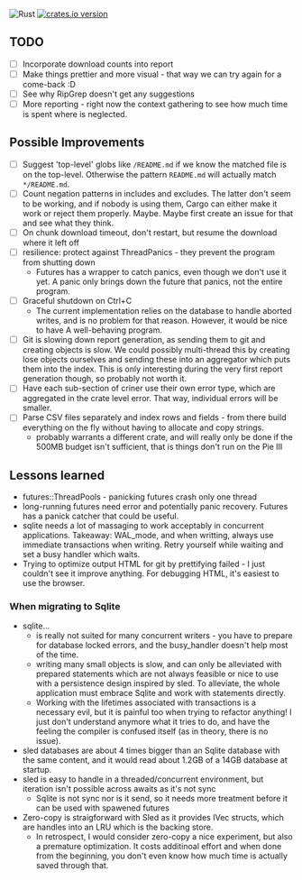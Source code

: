 ![Rust](https://github.com/the-lean-crate/criner/workflows/Rust/badge.svg)
[![crates.io version](https://img.shields.io/crates/v/criner.svg)](https://crates.io/crates/criner)

## TODO
* [ ] Incorporate download counts into report
* [ ] Make things prettier and more visual - that way we can try again for a come-back :D
* [ ] See why RipGrep doesn't get any suggestions
* [ ] More reporting - right now the context gathering to see how much time is spent where is neglected.

## Possible Improvements
* [ ] Suggest 'top-level' globs like `/README.md` if we know the matched file is on the top-level. Otherwise the pattern `README.md` will actually match `*/README.md`.
* [ ] Count negation patterns in includes and excludes. The latter don't seem to be working, and if nobody is using them, Cargo can either make it work or
      reject them properly. Maybe. Maybe first create an issue for that and see what they think.
* [ ] On chunk download timeout, don't restart, but resume the download where it left off
* [ ] resilience: protect against ThreadPanics - they prevent the program from shutting down
   * Futures has a wrapper to catch panics, even though we don't use it yet. A panic only brings down the future that panics, not the entire program.
* [ ] Graceful shutdown on Ctrl+C
  * The current implementation relies on the database to handle aborted writes, and is no problem for that reason. However, it would be nice to have
    A well-behaving program.
* [ ] Git is slowing down report generation, as sending them to git and creating objects is slow. We could possibly multi-thread this by creating lose objects
      ourselves and sending these into an aggregator which puts them into the index. This is only interesting during the very first report generation though, so
      probably not worth it.
* [ ] Have each sub-section of criner use their own error type, which are aggregated in the crate level error. That way, individual errors will be smaller.
* [ ] Parse CSV files separately and index rows and fields - from there build everything on the fly without having to allocate and copy strings.
   * probably warrants a different crate, and will really only be done if the 500MB budget isn't sufficient, that is things don't run on the Pie III
    

## Lessons learned

* futures::ThreadPools - panicking futures crash only one thread
* long-running futures need error and potentially panic recovery. Futures has a panick catcher that could be useful.
* sqlite needs a lot of massaging to work acceptably in concurrent applications. Takeaway: WAL_mode, and when writting, always use immediate transactions
  when writing. Retry yourself while waiting and set a busy handler which waits.
* Trying to optimize output HTML for git by prettifying failed - I just couldn't see it improve anything. For debugging HTML, it's easiest to use the browser.

### When migrating to Sqlite

* sqlite…
  * is really not suited for many concurrent writers - you have to prepare for database locked errors, and the busy_handler doesn't help most of the time.
  * writing many small objects is slow, and can only be alleviated with prepared statements which are not always feasible or nice to use with a persistence
    design inspired by sled. To alleviate, the whole application must embrace Sqlite and work with statements directly.
  * Working with the lifetimes associated with transactions is a necessary evil, but it is painful too when trying to refactor anything! I just don't understand
    anymore what it tries to do, and have the feeling the compiler is confused itself (as in theory, there is no issue).
* sled databases are about 4 times bigger than an Sqlite database with the same content, and it would read about 1.2GB of a 14GB database at startup.
* sled is easy to handle in a threaded/concurrent environment, but iteration isn't possible across awaits as it's not sync
  * Sqlite is not sync nor is it send, so it needs more treatment before it can be used with spawened futures
* Zero-copy is straigforward with Sled as it provides IVec structs, which are handles into an LRU which is the backing store.
  * In retrospect, I would consider zero-copy a nice experiment, but also a premature optimization. It costs additinoal effort
    and when done from the beginning, you don't even know how much time is actually saved through that.
